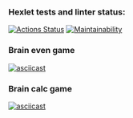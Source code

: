### Hexlet tests and linter status:
[![Actions Status](https://github.com/alistkov/php-project-45/workflows/hexlet-check/badge.svg)](https://github.com/alistkov/php-project-45/actions)
[![Maintainability](https://api.codeclimate.com/v1/badges/6a2c2e64893633e8c544/maintainability)](https://codeclimate.com/github/alistkov/php-project-45/maintainability)

### Brain even game
[![asciicast](https://asciinema.org/a/PeeuQKihh7hO8eKp3rq4VFirP.svg)](https://asciinema.org/a/PeeuQKihh7hO8eKp3rq4VFirP)

### Brain calc game
[![asciicast](https://asciinema.org/a/ue3VA6hTkH1uUw9FKAPumx9Re.svg)](https://asciinema.org/a/ue3VA6hTkH1uUw9FKAPumx9Re)